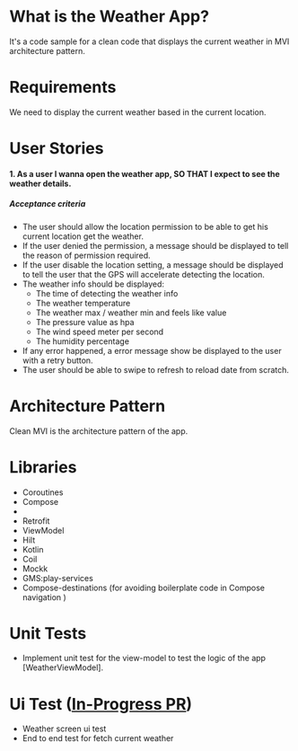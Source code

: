 # What is the Weather App?
It's a code sample for a clean code that displays the current weather in MVI architecture pattern.

# Requirements
We need to display the current weather based in the current location.

# User Stories
#### 1. As a user I wanna open the weather app, SO THAT I expect to see the weather details.
##### Acceptance criteria
* The user should allow the location permission to be able to get his current location get the weather.
* If the user denied the permission, a message should be displayed to tell the reason of permission required.
* If the user disable the location setting, a message should be displayed to tell the user that the GPS will accelerate detecting the location.
* The weather info should be displayed:
    * The time of detecting the weather info
    * The weather temperature
    * The weather max / weather min and feels like value
    * The pressure value as hpa
    * The wind speed meter per second
    * The humidity percentage 
* If any error happened, a error message show be displayed to the user with a retry button.
* The user should be able to swipe to refresh to reload date from scratch.

# Architecture Pattern
Clean MVI is the architecture pattern of the app.

# Libraries
* Coroutines
* Compose
* 
* Retrofit
* ViewModel
* Hilt
* Kotlin
* Coil
* Mockk
* GMS:play-services
* Compose-destinations (for avoiding boilerplate code in Compose navigation )

# Unit Tests
* Implement unit test for the view-model to test the logic of the app [WeatherViewModel].

# Ui Test ([In-Progress PR](https://github.com/ashrafatef843/WeatherApp/pull/4))
* Weather screen ui test
* End to end test for fetch current weather